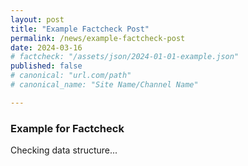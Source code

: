 ```yaml
---
layout: post
title: "Example Factcheck Post"
permalink: /news/example-factcheck-post
date: 2024-03-16
# factcheck: "/assets/json/2024-01-01-example.json"
published: false
# canonical: "url.com/path"
# canonical_name: "Site Name/Channel Name"

---
```

### Example for Factcheck 
Checking data structure... 
